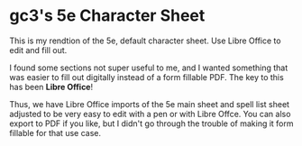 # gc3's 5e Character Sheet

This is my rendtion of the 5e, default character sheet. Use Libre Office to
edit and fill out.

I found some sections not super useful to me, and I wanted something that was
easier to fill out digitally instead of a form fillable PDF. The key to this has
been **Libre Office**!

Thus, we have Libre Office imports of the 5e main sheet and spell list sheet
adjusted to be very easy to edit with a pen or with Libre Offce. You can also
export to PDF if you like, but I didn't go through the trouble of making it form
fillable for that use case.

